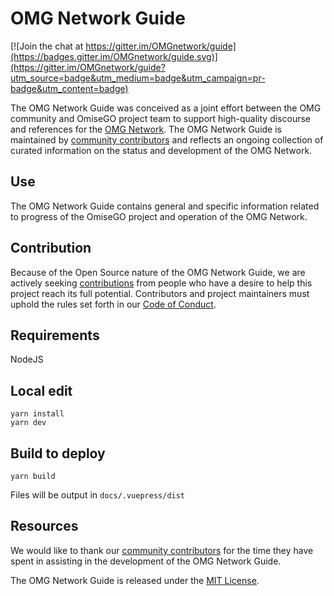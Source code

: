 # OMG Network Guide

[![Join the chat at https://gitter.im/OMGnetwork/guide](https://badges.gitter.im/OMGnetwork/guide.svg)](https://gitter.im/OMGnetwork/guide?utm_source=badge&utm_medium=badge&utm_campaign=pr-badge&utm_content=badge)

The OMG Network Guide was conceived as a joint effort between the OMG community and OmiseGO project team to support high-quality  discourse and references for the [OMG Network](https://omisego.network/). The OMG Network Guide is maintained by [community contributors](https://github.com/OMGnetwork/guide/graphs/contributors) and reflects an ongoing collection of curated information on the status and development of the OMG Network.

## Use

The OMG Network Guide contains general and specific information related to progress of the OmiseGO project and operation of the OMG Network.

## Contribution

Because of the Open Source nature of the OMG Network Guide, we are actively seeking [contributions](https://github.com/OMGnetwork/guide/blob/master/docs/contribute/contributors.md) from people who have a desire to help this project reach its full potential. Contributors and project maintainers must uphold the rules set forth in our [Code of Conduct](https://github.com/OMGnetwork/guide/blob/master/docs/contribute/code-of-conduct.md).

## Requirements

NodeJS

## Local edit

```
yarn install
yarn dev
```

## Build to deploy

```
yarn build
```

Files will be output in `docs/.vuepress/dist`

## Resources

We would like to thank our [community contributors](https://github.com/OMGnetwork/guide/graphs/contributors) for the time they have spent in assisting in the development of the OMG Network Guide.

The OMG Network Guide is released under the [MIT License](https://github.com/OMGnetwork/guide/blob/master/LICENSE).
